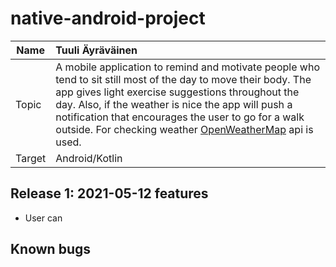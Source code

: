 # native-android-project

| Name   | Tuuli Äyräväinen                                                                                                                                                                                                                                                                                                                                       |
| --- | :---|
| Topic  | A mobile application to remind and motivate people who tend to sit still most of the day to move their body. The app gives light exercise suggestions throughout the day. Also, if the weather is nice the app will push a notification that encourages the user to go for a walk outside. For checking weather [OpenWeatherMap](https://openweathermap.org/api) api is used.|
| Target | Android/Kotlin                                                                                                                                                                                                                                                                                                                                         |

## Release 1: 2021-05-12 features

- User can

## Known bugs
